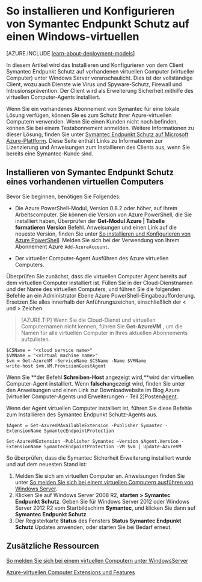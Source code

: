 <properties
    pageTitle="Installieren von Symantec Endpunkt Schutz auf einen virtuellen | Microsoft Azure"
    description="Informationen Sie zum Installieren und konfigurieren die Erweiterung Symantec Endpunkt Schutz Sicherheit auf einen neuen oder vorhandenen Azure-virtuellen mit dem Bereitstellungsmodell klassischen erstellt."
    services="virtual-machines-windows"
    documentationCenter=""
    authors="iainfoulds"
    manager="timlt"
    editor=""
    tags="azure-service-management"/>

<tags
    ms.service="virtual-machines-windows"
    ms.workload="infrastructure-services"
    ms.tgt_pltfrm="vm-multiple"
    ms.devlang="na"
    ms.topic="article"
    ms.date="08/24/2016"
    ms.author="iainfou"/>

# <a name="how-to-install-and-configure-symantec-endpoint-protection-on-a-windows-vm"></a>So installieren und Konfigurieren von Symantec Endpunkt Schutz auf einen Windows-virtuellen

[AZURE.INCLUDE [learn-about-deployment-models](../../includes/learn-about-deployment-models-classic-include.md)]

In diesem Artikel wird das Installieren und Konfigurieren von dem Client Symantec Endpunkt Schutz auf vorhandenen virtuellen Computer (virtueller Computer) unter Windows Server veranschaulicht. Dies ist der vollständige Client, wozu auch Dienste wie Virus und Spyware-Schutz, Firewall und Intrusionsprävention. Der Client wird als Erweiterung Sicherheit mithilfe des virtuellen Computer-Agents installiert.

Wenn Sie ein vorhandenes Abonnement von Symantec für eine lokale Lösung verfügen, können Sie es zum Schutz Ihrer Azure-virtuellen Computern verwenden. Wenn Sie einen Kunden nicht noch befinden, können Sie bei einem Testabonnement anmelden. Weitere Informationen zu dieser Lösung, finden Sie unter [Symantec Endpunkt Schutz auf Microsoft Azure-Plattform][Symantec]. Diese Seite enthält Links zu Informationen zur Lizenzierung und Anweisungen zum Installieren des Clients aus, wenn Sie bereits eine Symantec-Kunde sind.

## <a name="install-symantec-endpoint-protection-on-an-existing-vm"></a>Installieren von Symantec Endpunkt Schutz eines vorhandenen virtuellen Computers

Bevor Sie beginnen, benötigen Sie Folgendes:

- Die Azure PowerShell-Modul, Version 0.8.2 oder höher, auf Ihrem Arbeitscomputer. Sie können die Version von Azure PowerShell, die Sie installiert haben, Überprüfen der **Get-Modul Azure | Tabelle formatieren Version** Befehl. Anweisungen und einen Link auf die neueste Version, finden Sie unter [So installieren und Konfigurieren von Azure PowerShell][PS]. Melden Sie sich bei der Verwendung von Ihrem Abonnement Azure `Add-AzureAccount`.

- Der virtueller Computer-Agent Ausführen des Azure virtuellen Computers.

Überprüfen Sie zunächst, dass die virtuellen Computer Agent bereits auf dem virtuellen Computer installiert ist. Füllen Sie in der Cloud-Dienstnamen und der Name des virtuellen Computers, und führen Sie die folgenden Befehle an ein Administrator Ebene Azure PowerShell-Eingabeaufforderung. Ersetzen Sie alles innerhalb der Anführungszeichen, einschließlich der < und > Zeichen.

> [AZURE.TIP] Wenn Sie die Cloud-Dienst und virtuellen Computernamen nicht kennen, führen Sie **Get-AzureVM** , um die Namen für alle virtuellen Computer in Ihres aktuellen Abonnements aufzulisten.

    $CSName = "<cloud service name>"
    $VMName = "<virtual machine name>"
    $vm = Get-AzureVM -ServiceName $CSName -Name $VMName
    write-host $vm.VM.ProvisionGuestAgent

Wenn Sie **der Befehl **Schreiben-Host** angezeigt wird,**wird der virtuellen Computer-Agent installiert. Wenn **falsch**angezeigt wird, finden Sie unter den Anweisungen und einen Link zur Downloadwebsite im Blog Azure [virtueller Computer-Agents und Erweiterungen - Teil 2]Posten[Agent].

Wenn der Agent virtuellen Computer installiert ist, führen Sie diese Befehle zum Installieren des Symantec Endpunkt Schutz-Agents aus.

    $Agent = Get-AzureVMAvailableExtension -Publisher Symantec -ExtensionName SymantecEndpointProtection

    Set-AzureVMExtension -Publisher Symantec –Version $Agent.Version -ExtensionName SymantecEndpointProtection -VM $vm | Update-AzureVM

So überprüfen, dass die Symantec Sicherheit Erweiterung installiert wurde und auf dem neuesten Stand ist:

1.  Melden Sie sich am virtuellen Computer an. Anweisungen finden Sie unter [So melden Sie sich bei einem virtuellen Computern ausführen von Windows Server][Logon].
2.  Klicken Sie auf Windows Server 2008 R2, **starten > Symantec Endpunkt Schutz**. Geben Sie für Windows Server 2012 oder Windows Server 2012 R2 vom Startbildschirm **Symantec**, und klicken Sie dann auf **Symantec Endpunkt Schutz**.
3.  Der Registerkarte **Status** des Fensters **Status Symantec Endpunkt Schutz** Updates anwenden, oder starten Sie bei Bedarf erneut.

## <a name="additional-resources"></a>Zusätzliche Ressourcen

[So melden Sie sich bei einem virtuellen Computern unter WindowsServer][Logon]

[Azure-virtuellen Computer Extensions und Features][Ext]


<!--Link references-->
[Symantec]: http://www.symantec.com/connect/blogs/symantec-endpoint-protection-now-microsoft-azure

[Portal]: http://manage.windowsazure.com

[Create]: virtual-machines-windows-classic-tutorial.md

[PS]: ../powershell-install-configure.md

[Agent]: http://go.microsoft.com/fwlink/p/?LinkId=403947

[Logon]: virtual-machines-windows-classic-connect-logon.md

[Ext]: http://go.microsoft.com/fwlink/p/?linkid=390493